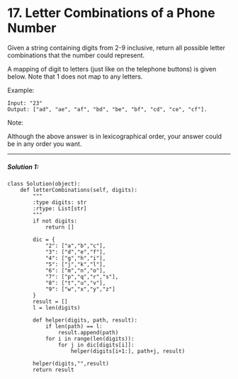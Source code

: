 # 17. Letter Combinations of a Phone Number

Given a string containing digits from 2-9 inclusive, return all possible letter combinations that the number could represent.

A mapping of digit to letters (just like on the telephone buttons) is given below. Note that 1 does not map to any letters.



Example:  

    Input: "23"
    Output: ["ad", "ae", "af", "bd", "be", "bf", "cd", "ce", "cf"].  
Note:

Although the above answer is in lexicographical order, your answer could be in any order you want.

---


##### Solution 1:
    class Solution(object):
        def letterCombinations(self, digits):
            """
            :type digits: str
            :rtype: List[str]
            """
            if not digits:
                return []

            dic = {
                "2": ["a","b","c"],
                "3": ["d","e","f"],
                "4": ["g","h","i"],
                "5": ["j","k","l"],
                "6": ["m","n","o"],
                "7": ["p","q","r","s"],
                "8": ["t","u","v"],
                "9": ["w","x","y","z"]
            }
            result = []
            l = len(digits)

            def helper(digits, path, result):
                if len(path) == l:
                    result.append(path)
                for i in range(len(digits)):
                    for j in dic[digits[i]]:
                        helper(digits[i+1:], path+j, result)

            helper(digits,"",result)            
            return result
